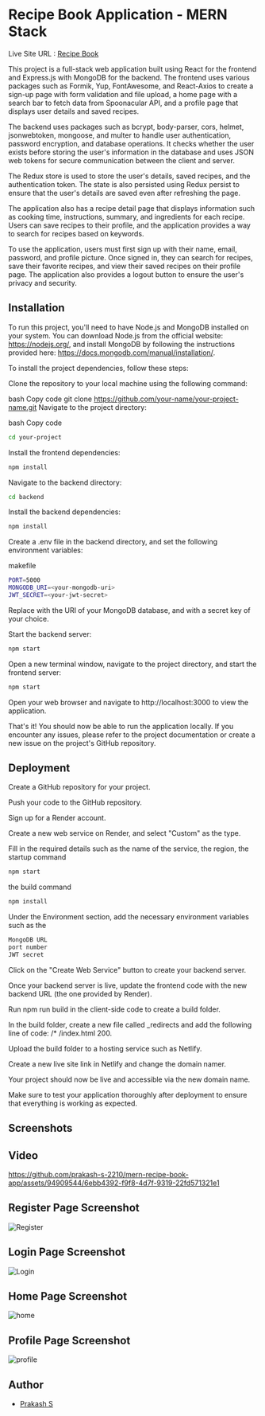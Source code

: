 # Recipe Book Application - MERN Stack

Live Site URL : [Recipe Book](https://flavor-verse.netlify.app/)

This project is a full-stack web application built using React for the frontend and Express.js with MongoDB for the backend. The frontend uses various packages such as Formik, Yup, FontAwesome, and React-Axios to create a sign-up page with form validation and file upload, a home page with a search bar to fetch data from Spoonacular API, and a profile page that displays user details and saved recipes.

The backend uses packages such as bcrypt, body-parser, cors, helmet, jsonwebtoken, mongoose, and multer to handle user authentication, password encryption, and database operations. It checks whether the user exists before storing the user's information in the database and uses JSON web tokens for secure communication between the client and server.

The Redux store is used to store the user's details, saved recipes, and the authentication token. The state is also persisted using Redux persist to ensure that the user's details are saved even after refreshing the page.

The application also has a recipe detail page that displays information such as cooking time, instructions, summary, and ingredients for each recipe. Users can save recipes to their profile, and the application provides a way to search for recipes based on keywords.

To use the application, users must first sign up with their name, email, password, and profile picture. Once signed in, they can search for recipes, save their favorite recipes, and view their saved recipes on their profile page. The application also provides a logout button to ensure the user's privacy and security.

 
## Installation

To run this project, you'll need to have Node.js and MongoDB installed on your system. You can download Node.js from the official website: https://nodejs.org/, and install MongoDB by following the instructions provided here: https://docs.mongodb.com/manual/installation/.

To install the project dependencies, follow these steps:

Clone the repository to your local machine using the following command:

bash
Copy code
git clone https://github.com/your-name/your-project-name.git
Navigate to the project directory:

bash
Copy code
```bash
cd your-project
```
Install the frontend dependencies:
```bash
npm install
```
Navigate to the backend directory:

```bash
cd backend
```
Install the backend dependencies:

```bash
npm install
```
Create a .env file in the backend directory, and set the following environment variables:

makefile
```bash
PORT=5000
MONGODB_URI=<your-mongodb-uri>
JWT_SECRET=<your-jwt-secret>
```
Replace <your-mongodb-uri> with the URI of your MongoDB database, and <your-jwt-secret> with a secret key of your choice.

Start the backend server:

```bash
npm start
```
Open a new terminal window, navigate to the project directory, and start the frontend server:

```bash
npm start
```
Open your web browser and navigate to http://localhost:3000 to view the application.

That's it! You should now be able to run the application locally. If you encounter any issues, please refer to the project documentation or create a new issue on the project's GitHub repository.
    
  

## Deployment


Create a GitHub repository for your project.

Push your code to the GitHub repository.

Sign up for a Render account.

Create a new web service on Render, and select "Custom" as the type.

Fill in the required details such as the name of the service, the region, 
the startup command 
```bash
npm start
```

the build command
```bash
npm install
```
Under the Environment section, add the necessary environment variables such as the 
```bash
MongoDB URL
port number
JWT secret
```


Click on the "Create Web Service" button to create your backend server.

Once your backend server is live, update the frontend code with the new backend URL (the one provided by Render).

Run npm run build in the client-side code to create a build folder.

In the build folder, create a new file called _redirects and add the following line of code: /* /index.html 200.

Upload the build folder to a hosting service such as Netlify.

Create a new live site link in Netlify and change the domain namer.

Your project should now be live and accessible via the new domain name.

Make sure to test your application thoroughly after deployment to ensure that everything is working as expected.

## Screenshots
## Video
https://github.com/prakash-s-2210/mern-recipe-book-app/assets/94909544/6ebb4392-f9f8-4d7f-9319-22fd571321e1
## Register Page Screenshot
![Register](https://github.com/prakash-s-2210/mern-recipe-book-app/assets/94909544/2bafd98e-56e2-45c2-9319-7bf1732e8a73)
## Login Page Screenshot
 ![Login](https://github.com/prakash-s-2210/mern-recipe-book-app/assets/94909544/707a6cbd-494a-4e3b-b82e-04713477cca1)

## Home Page Screenshot
![home](https://github.com/prakash-s-2210/mern-recipe-book-app/assets/94909544/e5c88f6f-a5f1-4b57-8768-d18eb8bd45da)
## Profile Page Screenshot
![profile](https://github.com/prakash-s-2210/mern-recipe-book-app/assets/94909544/e522b101-bf15-4925-af76-7b0fcd72bc42)

 ## Author

- [Prakash S](https://github.com/prakash-s-2210)

